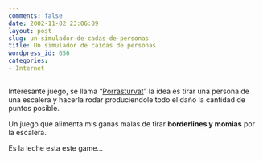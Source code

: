 ```yaml
---
comments: false
date: 2002-11-02 23:06:09
layout: post
slug: un-simulador-de-cadas-de-personas
title: Un simulador de caídas de personas
wordpress_id: 656
categories:
- Internet
---
```


Interesante juego, se llama “[Porrasturvat](http://tAAt.fi/taat/porrasturvat/)” la idea es tirar una persona de una escalera y hacerla rodar produciendole todo el daño la cantidad de puntos posible.





Un juego que alimenta mis ganas malas de tirar **borderlines y momias** por la escalera.





Es la leche esta este game…




 
